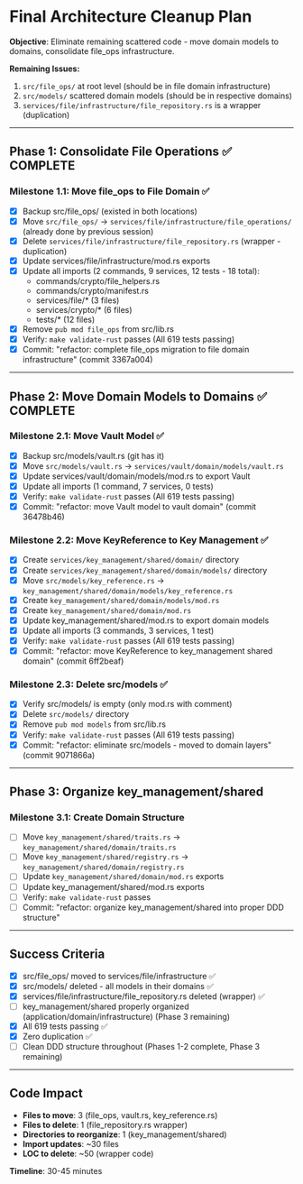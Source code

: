 # Final Architecture Cleanup Plan

**Objective**: Eliminate remaining scattered code - move domain models to domains, consolidate file_ops infrastructure.

**Remaining Issues:**
1. `src/file_ops/` at root level (should be in file domain infrastructure)
2. `src/models/` scattered domain models (should be in respective domains)
3. `services/file/infrastructure/file_repository.rs` is a wrapper (duplication)

---

## Phase 1: Consolidate File Operations ✅ COMPLETE

### Milestone 1.1: Move file_ops to File Domain ✅
- [x] Backup src/file_ops/ (existed in both locations)
- [x] Move `src/file_ops/` → `services/file/infrastructure/file_operations/` (already done by previous session)
- [x] Delete `services/file/infrastructure/file_repository.rs` (wrapper - duplication)
- [x] Update services/file/infrastructure/mod.rs exports
- [x] Update all imports (2 commands, 9 services, 12 tests - 18 total):
  - commands/crypto/file_helpers.rs
  - commands/crypto/manifest.rs
  - services/file/* (3 files)
  - services/crypto/* (6 files)
  - tests/* (12 files)
- [x] Remove `pub mod file_ops` from src/lib.rs
- [x] Verify: `make validate-rust` passes (All 619 tests passing)
- [x] Commit: "refactor: complete file_ops migration to file domain infrastructure" (commit 3367a004)

---

## Phase 2: Move Domain Models to Domains ✅ COMPLETE

### Milestone 2.1: Move Vault Model ✅
- [x] Backup src/models/vault.rs (git has it)
- [x] Move `src/models/vault.rs` → `services/vault/domain/models/vault.rs`
- [x] Update services/vault/domain/models/mod.rs to export Vault
- [x] Update all imports (1 command, 7 services, 0 tests)
- [x] Verify: `make validate-rust` passes (All 619 tests passing)
- [x] Commit: "refactor: move Vault model to vault domain" (commit 36478b46)

### Milestone 2.2: Move KeyReference to Key Management ✅
- [x] Create `services/key_management/shared/domain/` directory
- [x] Create `services/key_management/shared/domain/models/` directory
- [x] Move `src/models/key_reference.rs` → `key_management/shared/domain/models/key_reference.rs`
- [x] Create `key_management/shared/domain/models/mod.rs`
- [x] Create `key_management/shared/domain/mod.rs`
- [x] Update key_management/shared/mod.rs to export domain models
- [x] Update all imports (3 commands, 3 services, 1 test)
- [x] Verify: `make validate-rust` passes (All 619 tests passing)
- [x] Commit: "refactor: move KeyReference to key_management shared domain" (commit 6ff2beaf)

### Milestone 2.3: Delete src/models ✅
- [x] Verify src/models/ is empty (only mod.rs with comment)
- [x] Delete `src/models/` directory
- [x] Remove `pub mod models` from src/lib.rs
- [x] Verify: `make validate-rust` passes (All 619 tests passing)
- [x] Commit: "refactor: eliminate src/models - moved to domain layers" (commit 9071866a)

---

## Phase 3: Organize key_management/shared

### Milestone 3.1: Create Domain Structure
- [ ] Move `key_management/shared/traits.rs` → `key_management/shared/domain/traits.rs`
- [ ] Move `key_management/shared/registry.rs` → `key_management/shared/domain/registry.rs`
- [ ] Update `key_management/shared/domain/mod.rs` exports
- [ ] Update key_management/shared/mod.rs exports
- [ ] Verify: `make validate-rust` passes
- [ ] Commit: "refactor: organize key_management/shared into proper DDD structure"

---

## Success Criteria

- [x] src/file_ops/ moved to services/file/infrastructure ✅
- [x] src/models/ deleted - all models in their domains ✅
- [x] services/file/infrastructure/file_repository.rs deleted (wrapper) ✅
- [ ] key_management/shared properly organized (application/domain/infrastructure) (Phase 3 remaining)
- [x] All 619 tests passing ✅
- [x] Zero duplication ✅
- [ ] Clean DDD structure throughout (Phases 1-2 complete, Phase 3 remaining)

---

## Code Impact

- **Files to move**: 3 (file_ops, vault.rs, key_reference.rs)
- **Files to delete**: 1 (file_repository.rs wrapper)
- **Directories to reorganize**: 1 (key_management/shared)
- **Import updates**: ~30 files
- **LOC to delete**: ~50 (wrapper code)

**Timeline**: 30-45 minutes
